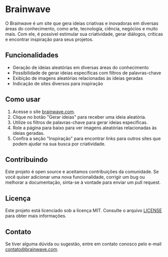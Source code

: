 # Brainwave

O Brainwave é um site que gera ideias criativas e inovadoras em diversas áreas do conhecimento, como arte, tecnologia, ciência, negócios e muito mais. Com ele, é possível estimular sua criatividade, gerar diálogos, críticas e encontrar inspiração para seus projetos.

## Funcionalidades

- Geração de ideias aleatórias em diversas áreas do conhecimento
- Possibilidade de gerar ideias específicas com filtros de palavras-chave
- Exibição de imagens aleatórias relacionadas às ideias geradas
- Indicação de sites diversos para inspiração

## Como usar

1. Acesse o site [brainwave.com](https://www.brainwave.com).
2. Clique no botão "Gerar ideias" para receber uma ideia aleatória.
3. Utilize os filtros de palavras-chave para gerar ideias específicas.
4. Role a página para baixo para ver imagens aleatórias relacionadas às ideias geradas.
5. Confira a seção "Inspiração" para encontrar links para outros sites que podem ajudar na sua busca por criatividade.

## Contribuindo

Este projeto é open source e aceitamos contribuições da comunidade. Se você quiser adicionar uma nova funcionalidade, corrigir um bug ou melhorar a documentação, sinta-se à vontade para enviar um pull request.

## Licença

Este projeto está licenciado sob a licença MIT. Consulte o arquivo [LICENSE](LICENSE) para obter mais informações.

## Contato

Se tiver alguma dúvida ou sugestão, entre em contato conosco pelo e-mail contato@brainwave.com.

